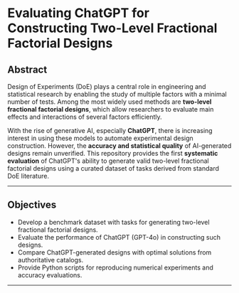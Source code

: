 # Evaluating ChatGPT for Constructing Two-Level Fractional Factorial Designs

## Abstract

Design of Experiments (DoE) plays a central role in engineering and statistical research by enabling the study of multiple factors with a minimal number of tests. Among the most widely used methods are **two-level fractional factorial designs**, which allow researchers to evaluate main effects and interactions of several factors efficiently.

With the rise of generative AI, especially **ChatGPT**, there is increasing interest in using these models to automate experimental design construction. However, the **accuracy and statistical quality** of AI-generated designs remain unverified. This repository provides the first **systematic evaluation** of ChatGPT's ability to generate valid two-level fractional factorial designs using a curated dataset of tasks derived from standard DoE literature.

---

## Objectives

- Develop a benchmark dataset with tasks for generating two-level fractional factorial designs.
- Evaluate the performance of ChatGPT (GPT-4o) in constructing such designs.
- Compare ChatGPT-generated designs with optimal solutions from authoritative catalogs.
- Provide Python scripts for reproducing numerical experiments and accuracy evaluations.

---

